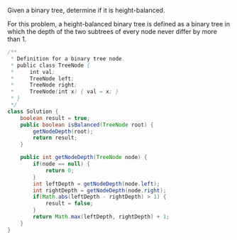Given a binary tree, determine if it is height-balanced.

For this problem, a height-balanced binary tree is defined as a binary tree in which the depth of the two subtrees of
every node never differ by more than 1.

```java
/**
 * Definition for a binary tree node.
 * public class TreeNode {
 *     int val;
 *     TreeNode left;
 *     TreeNode right;
 *     TreeNode(int x) { val = x; }
 * }
 */
class Solution {
    boolean result = true;
    public boolean isBalanced(TreeNode root) {
        getNodeDepth(root);
        return result;
    }

    public int getNodeDepth(TreeNode node) {
        if(node == null) {
            return 0;
        }
        int leftDepth = getNodeDepth(node.left);
        int rightDepth = getNodeDepth(node.right);
        if(Math.abs(leftDepth - rightDepth) > 1) {
            result = false;
        }
        return Math.max(leftDepth, rightDepth) + 1;    
    }
}
```
